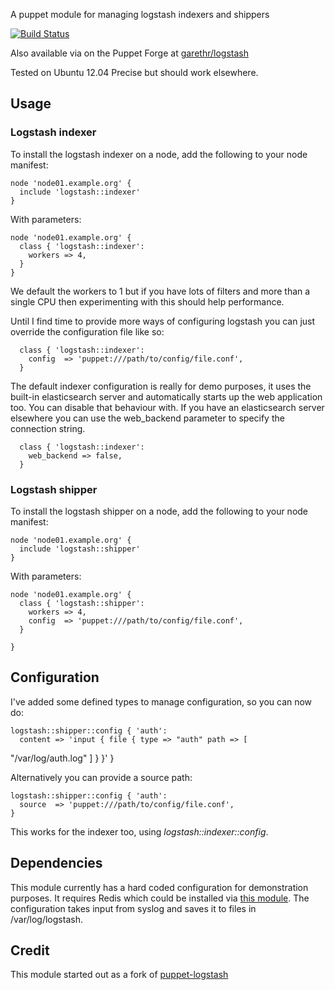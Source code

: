 A puppet module for managing logstash indexers and shippers

[![Build Status](https://secure.travis-ci.org/garethr/garethr-logstash.png)](http://travis-ci.org/garethr/garethr-logstash)

Also available via on the Puppet Forge at
[garethr/logstash](http://forge.puppetlabs.com/garethr/logstash)

Tested on Ubuntu 12.04 Precise but should work elsewhere.

## Usage

### Logstash indexer

To install the logstash indexer on a node, add the following to your node manifest:

    node 'node01.example.org' {
      include 'logstash::indexer'
    }

With parameters:

    node 'node01.example.org' {
      class { 'logstash::indexer':
        workers => 4,
      }
    }

We default the workers to 1 but if you have lots of filters and more
than a single CPU then experimenting with this should help performance.

Until I find time to provide more ways of configuring logstash you can
just override the configuration file like so:

      class { 'logstash::indexer':
        config  => 'puppet:///path/to/config/file.conf',
      }

The default indexer configuration is really for demo purposes, it uses
the built-in elasticsearch server and automatically starts up the web
application too. You can disable that behaviour with. If you have an
elasticsearch server elsewhere you can use the web_backend parameter to
specify the connection string.
      
      class { 'logstash::indexer':
        web_backend => false,
      }

### Logstash shipper

To install the logstash shipper on a node, add the following to your node manifest:

    node 'node01.example.org' {
      include 'logstash::shipper'
    }

With parameters:

    node 'node01.example.org' {
      class { 'logstash::shipper':
        workers => 4,
        config  => 'puppet:///path/to/config/file.conf',
      }

    }

## Configuration

I've added some defined types to manage configuration, so you can now
do:

    logstash::shipper::config { 'auth':
      content => 'input { file { type => "auth" path => [
"/var/log/auth.log" ] } }' 
    }

Alternatively you can provide a source path:

    logstash::shipper::config { 'auth':
      source  => 'puppet:///path/to/config/file.conf',
    }

This works for the indexer too, using _logstash::indexer::config_.

## Dependencies 

This module currently has a hard coded configuration for demonstration
purposes. It requires Redis which could be installed via [this
module](https://forge.puppetlabs.com/thomasvandoren/redis). The
configuration takes input from syslog and saves it to files in
/var/log/logstash.

## Credit

This module started out as a fork of
[puppet-logstash](https://github.com/pkhamre/puppet-logstash)
